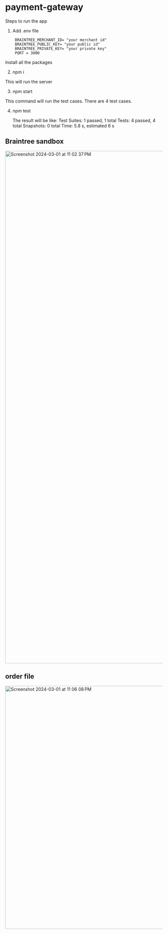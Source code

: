 # payment-gateway
 
Steps to run the app

1. Add .env file

        BRAINTREE_MERCHANT_ID= "your merchant id"
        BRAINTREE_PUBLIC_KEY= "your public id"
        BRAINTREE_PRIVATE_KEY= "your private key"
        PORT = 3000

   
Install all the packages

2. npm i

This will run the server

3. npm start

This command will run the test cases. There are 4 test cases.

4. npm test

     The result will be like:
     Test Suites: 1 passed, 1 total
     Tests:       4 passed, 4 total
     Snapshots:   0 total
     Time:        5.8 s, estimated 6 s


## Braintree sandbox
     
<img width="1640" alt="Screenshot 2024-03-01 at 11 02 37 PM" src="https://github.com/Nazeerahmad1996/payment-solution/assets/26362675/1c8654fe-96c0-41e5-8653-3b6685202c2c">

## order file

<img width="778" alt="Screenshot 2024-03-01 at 11 06 08 PM" src="https://github.com/Nazeerahmad1996/payment-solution/assets/26362675/8bc87600-4b72-4595-a16f-af16f5a32681">

